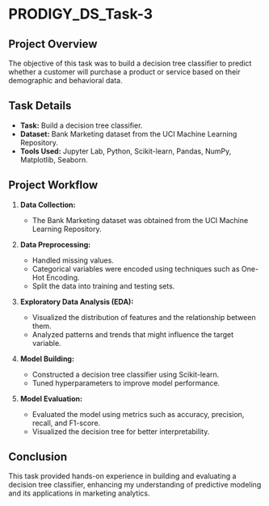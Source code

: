 # PRODIGY_DS_Task-3

## Project Overview

The objective of this task was to build a decision tree classifier to predict whether a customer will purchase a product or service based on their demographic and behavioral data.

## Task Details

- **Task:** Build a decision tree classifier.
- **Dataset:** Bank Marketing dataset from the UCI Machine Learning Repository.
- **Tools Used:** Jupyter Lab, Python, Scikit-learn, Pandas, NumPy, Matplotlib, Seaborn.

## Project Workflow

1. **Data Collection:** 
   - The Bank Marketing dataset was obtained from the UCI Machine Learning Repository.

2. **Data Preprocessing:**
   - Handled missing values.
   - Categorical variables were encoded using techniques such as One-Hot Encoding.
   - Split the data into training and testing sets.

3. **Exploratory Data Analysis (EDA):**
   - Visualized the distribution of features and the relationship between them.
   - Analyzed patterns and trends that might influence the target variable.

4. **Model Building:**
   - Constructed a decision tree classifier using Scikit-learn.
   - Tuned hyperparameters to improve model performance.

5. **Model Evaluation:**
   - Evaluated the model using metrics such as accuracy, precision, recall, and F1-score.
   - Visualized the decision tree for better interpretability.

## Conclusion

This task provided hands-on experience in building and evaluating a decision tree classifier, enhancing my understanding of predictive modeling and its applications in marketing analytics.

